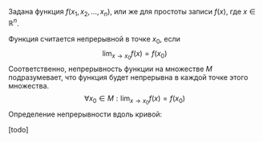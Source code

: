 Задана функция $f(x_1, x_2, \ldots, x_n)$, или же для простоты записи $f(x)$, где $x \in \mathbb R^n$.

Функция считается непрерывной в точке $x_0$, если
$$\lim_{x \to x_0} f(x) = f(x_0)$$
Соответственно, непрерывность функции на множестве $M$ подразумевает, что функция будет непрерывна в каждой точке этого множества.
$$\forall x_0 \in M : \lim_{x \to x_0} f(x) = f(x_0)$$
Определение непрерывности вдоль кривой:

[todo]
